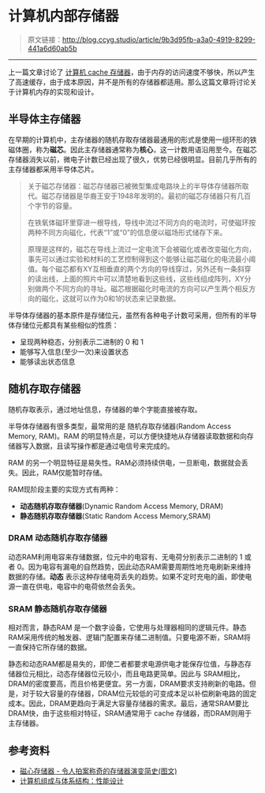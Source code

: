 # 计算机内部存储器

[annotation]: <id> (9b3d95fb-a3a0-4919-8299-441a6d60ab5b)
[annotation]: <status> (protect)
[annotation]: <create_time> (2019-04-22 14:39:12)
[annotation]: <category> (计算机科学)
[annotation]: <tags> (组成原理)

> 原文链接：<http://blog.ccyg.studio/article/9b3d95fb-a3a0-4919-8299-441a6d60ab5b>

---

上一篇文章讨论了 [计算机 cache 存储器](http://blog.ccyg.studio/article/ebdf0ad2-dc01-47e6-b203-43d8d37baab7)，由于内存的访问速度不够快，所以产生了高速缓存，由于成本原因，并不是所有的存储器都适用。那么这篇文章将讨论关于计算机内存的实现和设计。

## 半导体主存储器

在早期的计算机中，主存储器的随机存取存储器最通用的形式是使用一组环形的铁磁体圈，称为**磁芯**。因此主存储器通常称为**核心**，这一计数用语沿用至今。在磁芯存储器消失以前，微电子计数已经出现了很久，优势已经很明显。目前几乎所有的主存储器都采用半导体芯片。

> 关于磁芯存储器：磁芯存储器已被微型集成电路块上的半导体存储器所取代。磁芯存储器是华裔王安于1948年发明的。最初的磁芯存储器只有几百个字节的容量。
> 
>在铁氧体磁环里穿进一根导线，导线中流过不同方向的电流时，可使磁环按两种不同方向磁化，代表“1”或“0”的信息便以磁场形式储存下来。
>
>原理是这样的，磁芯在导线上流过一定电流下会被磁化或者改变磁化方向，事先可以通过实验和材料的工艺控制得到这个能够让磁芯磁化的电流最小阈值。每个磁芯都有XY互相垂直的两个方向的导线穿过，另外还有一条斜穿的读出线，上面的照片中可以清楚地看到这些线，这些线组成阵列，XY分别做两个不同方向的寻址。磁芯根据磁化时电流的方向可以产生两个相反方向的磁化，这就可以作为0和1的状态来记录数据。

半导体存储器的基本原件是存储位元，虽然有各种电子计数可采用，但所有的半导体存储位元都具有某些相似的性质：

- 呈现两种稳态，分别表示二进制的 0 和 1
- 能够写入信息(至少一次)来设置状态
- 能够读出状态信息

## 随机存取存储器

随机存取表示，通过地址信息，存储器的单个字能直接被存取。

半导体存储器有很多类型，最常用的是 随机存取存储器(Random Access Memory, RAM)。RAM 的明显特点是，可以方便快捷地从存储器读取数据和向存储器写入数据，且读写操作都是通过电信号来完成的。

RAM 的另一个明显特征是易失性。RAM必须持续供电，一旦断电，数据就会丢失。因此，RAM仅能暂时存储。

RAM现阶段主要的实现方式有两种：

- **动态随机存取存储器**(Dynamic Random Access Memory, DRAM)
- **静态随机存取存储器**(Static Random Access Memory,SRAM)

### DRAM 动态随机存取存储器

动态RAM利用电容来存储数据，位元中的电容有、无电荷分别表示二进制的 1 或者 0。因为电容有漏电的自然趋势，因此动态RAM需要周期性地充电刷新来维持数据的存储。**动态** 表示这种存储电荷丢失的趋势。如果不定时充电的画，即使电源一直在供电，电容中的电荷依然会丢失。

### SRAM 静态随机存取存储器

相对而言，静态RAM 是一个数字设备，它使用与处理器相同的逻辑元件。静态RAM采用传统的触发器、逻辑门配置来存储二进制值。只要电源不断，SRAM将一直保持它所存储的数据。

静态和动态RAM都是易失的，即使二者都要求电源供电才能保存位值，与静态存储器位元相比，动态存储器位元较小，而且电路更简单。因此与 SRAM相比，DRAM的密度要高，而且价格更便宜。另一方面，DRAM要求支持刷新的电路。但是，对于较大容量的存储器，DRAM位元较低的可变成本足以补偿刷新电路的固定成本。因此，DRAM更趋向于满足大容量存储器的需求。最后，通常SRAM要比DRAM快，由于这些相对特征，SRAM通常用于 cache 存储器，而DRAM则用于主存储器。


## 参考资料

- [磁心存储器 - 令人拍案称奇的存储器演变简史(图文)](http://www.elecfans.com/article/90/153/2012/memory_3.html)
- [计算机组成与体系结构：性能设计](https://book.douban.com/subject/6398113/)